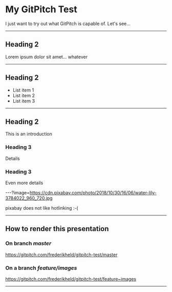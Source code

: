 # My GitPitch Test

I just want to try out what GitPitch is capable of. Let's see...

---

## Heading 2

Lorem ipsum dolor sit amet... whatever

---

## Heading 2

- List item 1
- List item 2
- List item 3

---

## Heading 2

This is an introduction

### Heading 3

Details

### Heading 3

Even more details

---?image=https://cdn.pixabay.com/photo/2018/10/30/16/06/water-lily-3784022_960_720.jpg

pixabay does not like hotlinking :-(

---

## How to render this presentation

### On branch _master_

https://gitpitch.com/frederikheld/gitpitch-test/master

### On a branch _feature/images_

https://gitpitch.com/frederikheld/gitpitch-test/feature~images

---
